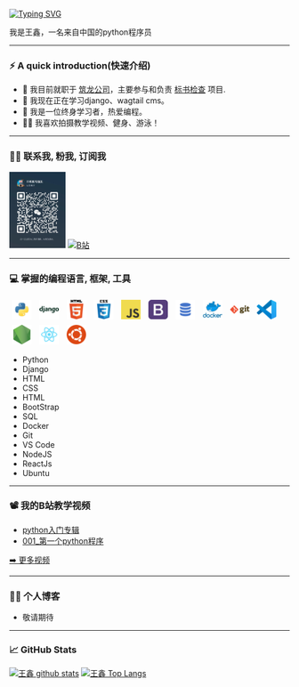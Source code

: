 [![Typing SVG](https://readme-typing-svg.herokuapp.com?font=Fira+Code&pause=1000&width=435&lines=Hi+there!+It's+been+a+while+%F0%9F%91%8B%F0%9F%8F%BB)](https://git.io/typing-svg)

我是王鑫，一名来自中国的python程序员

---

### ⚡️ A quick introduction(快速介绍)

- 🔭 我目前就职于 [筑龙公司](http://www.zhulong.com.cn/)，主要参与和负责 [标书检查](http://www.zhulong.com.cn/products/intelligencetbws/examination) 项目.
- 🌱 我现在正在学习django、wagtail cms。
- 💼 我是一位终身学习者，热爱编程。
- 🤟🏻 我喜欢拍摄教学视频、健身、游泳！

---

### 🤝🏻 联系我, 粉我, 订阅我
<img src="img\微信名片.jpg" width="20%">
<a href="https://space.bilibili.com/16216540"><img src="img\B站.jpg" width="20%">B站</a>


---

### 💻 掌握的编程语言, 框架, 工具

<p float="left">
<img style="padding:5px;" align="center" alt="Python" width="35px" src="https://raw.githubusercontent.com/github/explore/80688e429a7d4ef2fca1e82350fe8e3517d3494d/topics/python/python.png">
<img style="padding:5px;" align="center" alt="Django" width="35px" src="https://raw.githubusercontent.com/github/explore/80688e429a7d4ef2fca1e82350fe8e3517d3494d/topics/django/django.png">
<img style="padding:5px;" align="center" alt="HTML" width="35px" src="https://raw.githubusercontent.com/github/explore/80688e429a7d4ef2fca1e82350fe8e3517d3494d/topics/html/html.png">
<img style="padding:5px;" align="center" alt="CSS" width="35px" src="https://raw.githubusercontent.com/github/explore/80688e429a7d4ef2fca1e82350fe8e3517d3494d/topics/css/css.png">
<img style="padding:5px;" align="center" alt="JavaScript" width="35px" src="https://raw.githubusercontent.com/github/explore/80688e429a7d4ef2fca1e82350fe8e3517d3494d/topics/javascript/javascript.png">
<img style="padding:5px;" align="center" alt="BootStrap" width="35px" src="https://raw.githubusercontent.com/github/explore/80688e429a7d4ef2fca1e82350fe8e3517d3494d/topics/bootstrap/bootstrap.png">
<img style="padding:5px;" align="center" alt="SQL" width="35px" src="https://raw.githubusercontent.com/github/explore/80688e429a7d4ef2fca1e82350fe8e3517d3494d/topics/sql/sql.png">
<img style="padding:5px;" align="center" alt="Docker" width="35px" src="https://raw.githubusercontent.com/github/explore/80688e429a7d4ef2fca1e82350fe8e3517d3494d/topics/docker/docker.png">
<img style="padding:5px;" align="center" alt="Git" width="35px" src="https://raw.githubusercontent.com/github/explore/80688e429a7d4ef2fca1e82350fe8e3517d3494d/topics/git/git.png">
<img style="padding:5px;" align="center" alt="VS Code" width="35px" src="https://raw.githubusercontent.com/github/explore/80688e429a7d4ef2fca1e82350fe8e3517d3494d/topics/visual-studio-code/visual-studio-code.png">
<img style="padding:5px;" align="center" alt="NodeJS" width="35px" src="https://raw.githubusercontent.com/github/explore/80688e429a7d4ef2fca1e82350fe8e3517d3494d/topics/nodejs/nodejs.png"/>
<img style="padding:5px;" align="center" alt="ReactJs" width="35px" src="https://raw.githubusercontent.com/github/explore/80688e429a7d4ef2fca1e82350fe8e3517d3494d/topics/react/react.png"/>
<img style="padding:5px;" align="center" alt="Ubuntu" width="35px" src="https://raw.githubusercontent.com/github/explore/80688e429a7d4ef2fca1e82350fe8e3517d3494d/topics/ubuntu/ubuntu.png">
</p>

- Python
- Django
- HTML
- CSS
- HTML
- BootStrap
- SQL
- Docker
- Git
- VS Code
- NodeJS
- ReactJs
- Ubuntu

---

### 📽 我的B站教学视频

<!-- YOUTUBE:START -->
- [python入门专辑](https://space.bilibili.com/16216540/channel/seriesdetail?sid=3000772)
- [001_第一个python程序](https://www.bilibili.com/video/BV1gT411C7Yz/?spm_id_from=333.999.0.0)
<!-- YOUTUBE:END -->

[➡️ 更多视频](https://space.bilibili.com/16216540)

---

### ✍🏻 个人博客

- 敬请期待

<!-- [![AB Satyaprakash Medium](https://github-readme-medium.vercel.app/?username=absatyaprakash&limit=3)](https://medium.com/@absatyaprakash) -->

<!-- [➡️ more blogs...](https://space.bilibili.com/16216540) -->

---

### 📈 GitHub Stats

[![王鑫 github stats](https://github-readme-stats.vercel.app/api?username=Imperial-lord&count_private=true&show_icons=true)](https://github.com/anuraghazra/github-readme-stats)
[![王鑫 Top Langs](https://github-readme-stats.vercel.app/api/top-langs/?username=Imperial-lord&layout=compact&langs_count=10)](https://github.com/anuraghazra/github-readme-stats)
